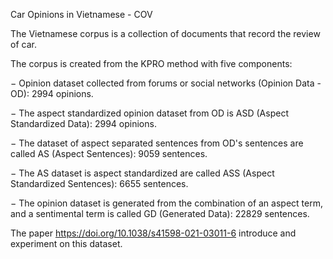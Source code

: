 Car Opinions in Vietnamese - COV

The Vietnamese corpus is a collection of documents that record the review of car.

The corpus is created from the KPRO method with five components:

−	Opinion dataset collected from forums or social networks (Opinion Data - OD): 2994 opinions.

−	The aspect standardized opinion dataset from OD is ASD (Aspect Standardized Data): 2994 opinions.

−	The dataset of aspect separated sentences from OD's sentences are called AS (Aspect Sentences): 9059 sentences.

−	The AS dataset is aspect standardized are called ASS (Aspect Standardized Sentences): 6655 sentences.

−	The opinion dataset is generated from the combination of an aspect term, and a sentimental term is called GD (Generated Data): 22829 sentences.

The paper https://doi.org/10.1038/s41598-021-03011-6 introduce and experiment on this dataset.
